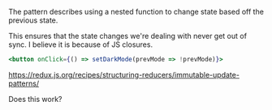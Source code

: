 The pattern describes using a nested function to change state based off the previous state.

This ensures that the state changes we're dealing with never get out of sync. I believe it is because of JS closures.

```jsx
<button onClick={() => setDarkMode(prevMode => !prevMode)}>
```

https://redux.js.org/recipes/structuring-reducers/immutable-update-patterns/

Does this work?
